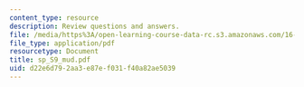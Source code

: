 ```yaml
---
content_type: resource
description: Review questions and answers.
file: /media/https%3A/open-learning-course-data-rc.s3.amazonaws.com/16-01-unified-engineering-i-ii-iii-iv-fall-2005-spring-2006/d22e6d792aa3e87ef031f40a82ae5039_sp_S9_mud.pdf
file_type: application/pdf
resourcetype: Document
title: sp_S9_mud.pdf
uid: d22e6d79-2aa3-e87e-f031-f40a82ae5039
---
```

